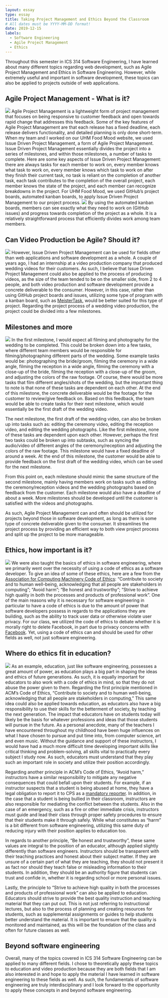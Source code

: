 ```yaml
---
layout: essay
type: essay
title: Taking Project Management and Ethics Beyond the Classroom
# All dates must be YYYY-MM-DD format!
date: 2019-12-15
labels:
  - Software Engineering
  - Agile Project Management
  - Ethics
---
```

Throughout this semester in ICS 314 Software Engineering, I have learned about many different topics regarding web development, such as Agile Project Management and Ethics in Software Engineering. However, while extremely useful and important in software development, these topics can also be applied to projects outside of web applications.  

## Agile Project Management - What is it?
<img class="ui medium floated rounded image" src="../images/project-management.jpg">
Agile Project Management is a lightweight form of project management that focuses on being responsive to customer feedback and open towards rapid change that addresses this feedback. Some of the key features of Agile Project Management are that each release has a fixed deadline, each release delivers functionality, and detailed planning is only done short-term. When my team and I worked on our UHM Food Mood website, we used Issue Driven Project Management, a form of Agile Project Management. Issue Driven Project Management essentially divides the project into a series of milestones, and within those milestones, a number of tasks to complete. Here are some key aspects of Issue Driven Project Management: there are always tasks for each member to work on, every member knows what task to work on, every member knows which task to work on after they finish their current task, no task is reliant on the completion of another task, each task contributes to the completion of the overall project, each member knows the state of the project, and each member can recognize breakdowns in the project. For UHM Food Mood, we used GitHub’s project boards, automated kanban boards, to apply Issue Driven Project Management to our project process. 
<img class="ui medium floated rounded image" src="../images/UHMFoodMood-M3.PNG">
By using the automated kanban boards, members can see exactly what they need to work on (GitHub issues) and progress towards completion of the project as a whole. It is a relatively straightforward process that efficiently divides work among team members.

## Can Video Production be Agile? Should it?
<img class="ui medium floated rounded image" src="../images/camera.jpg">
However, Issue Driven Project Management can be used for fields other than web applications and software development as a whole. A couple of years ago, I had an internship at a video production company that produced wedding videos for their customers. As such, I believe that Issue Driven Project Management could also be applied to the process of producing videos, as the size of the team tended to be on the smaller side, from 2 to 4 people, and both video production and software development provide a concrete deliverable to the consumer. However, in this case, rather than using GitHub project boards and issues, utilizing some type of program with a kanban board, such as <a href="https://www.meistertask.com/">MeisterTask</a>, would be better suited for this type of project. Regarding the project process of a wedding video production, the project could be divided into a few milestones. 

## Milestones and more
<img class="ui medium floated rounded image" src="../images/wedding.jpg">
In the first milestone, I would expect all filming and photography for the wedding to be completed. This could be broken down into a few tasks, where different team members would be responsible for filming/photographing different parts of the wedding. Some example tasks would be: photographing the bride/groom, filming the ceremony in a wide angle, filming the reception in a wide angle, filming the ceremony with a close-up of the bride, filming the reception with a close-up of the groom, and adjusting the colors of the raw footage. Of course, there would be more tasks that film different angles/shots of the wedding, but the important thing to note is that none of these tasks are dependent on each other. At the end of this milestone, the concrete deliverable would be the footage for the customer to review/give feedback on. Based on this feedback, the team would be able to create tasks for their next milestone, which would essentially be the first draft of the wedding video.

The next milestone, the first draft of the wedding video, can also be broken up into tasks such as: editing the ceremony video, editing the reception video, and editing the wedding photographs. Like the first milestone, none of these tasks are dependent upon each other. However, perhaps the first two tasks could be broken up into subtasks, such as syncing the audio/video of different angles of the ceremony/reception and adjusting the colors of the raw footage. This milestone would have a fixed deadline of around a week. At the end of this milestone, the customer would be able to provide feedback on the first draft of the wedding video, which can be used for the next milestone.

From this point on, each milestone should mimic the same structure of the second milestone, mainly having members work on tasks such as editing the ceremony/reception videos and the wedding photographs based on feedback from the customer. Each milestone would also have a deadline of about a week. More milestones should be developed until the customer is satisfied with the videos and photographs. 

As such, Agile Project Management can and often should be utilized for projects beyond those in software development, as long as there is some type of concrete deliverable given to the consumer. It streamlines the project process by providing an efficient way to both view project process and split up the project to be more manageable. 

## Ethics, how important is it?
<img class="ui medium floated rounded image" src="../images/code.jpg">
We were also taught the basics of ethics in software engineering, where we primarily went over the necessity of using a code of ethics as a software developer. To give an idea of some of these ethics, here are a few from the <a href="https://www.acm.org/code-of-ethics">Association for Computing Machinery Code of Ethics</a>: “Contribute to society and to human well-being, acknowledging that all people are stakeholders in computing”; “Avoid harm”; “Be honest and trustworthy”; “Strive to achieve high quality in both the processes and products of professional work”. One of the main reasons why it is necessary for software engineering in particular to have a code of ethics is due to the amount of power that software developers possess in regards to the applications they are building, such as the ability to track user data or otherwise violate user privacy. For our class, we utilized the code of ethics to debate whether it is morally right to delete Facebook, in part due to privacy concerns with <a href="https://www.nateliason.com/blog/delete-facebook">Facebook</a>. Yet, using a code of ethics can and should be used for other fields as well, not just software engineering. 

## Where do ethics fit in education?
<img class="ui medium floated rounded image" src="../images/teach.jpg">
As an example, education, just like software engineering, possesses a great amount of power, as education plays a big part in shaping the ideas and ethics of future generations. As such, it is equally important for educators to also work with a code of ethics in mind, so that they do not abuse the power given to them. Regarding the first principle mentioned in ACM’s Code of Ethics, “Contribute to society and to human well-being, acknowledging that all people are stakeholders in computing,” This same idea could also be applied towards education, as educators also have a big responsibility to use their skills for the betterment of society, by teaching the next generation. The impact that educators have on students today will likely be the basis for whatever professions and ideas that those students will pursue in the future. As a personal anecdote, many of the teachers I have encountered throughout my childhood have been huge influences on what I have chosen to pursue and put time into, from computer science, art and even music. Without the guidance and support of these instructors, I would have had a much more difficult time developing important skills like critical thinking and problem-solving, all skills vital to practically every subject I study now. As such, educators must understand that they play such an important role in society and utilize their position accordingly.

Regarding another principle in ACM’s Code of Ethics, “Avoid harm,” instructors have a similar responsibility to mitigate any negative consequences that could befall upon their students. For example, if an instructor suspects that a student is being abused at home, they have a legal obligation to report it to CPS as a <a href="https://www.childwelfare.gov/topics/systemwide/laws-policies/statutes/manda/">mandatory reporter</a>. In addition, in the case that a student is being bullied in their classroom, instructors are also responsible for mediating the conflict between the students. Also in the case of an emergency, such as a fire or other immediate crisis, instructors must guide and lead their class through proper safety procedures to ensure that their students make it through safely. While what constitutes as “harm” is a bit different from software engineering, utilizing this same duty of reducing injury with their position applies to education too.

In regards to another principle, “Be honest and trustworthy”, these same values are integral to the position of an educator, although applied slightly differently than software engineers. Instructors should be transparent with their teaching practices and honest about their subject matter. If they are unsure of a certain part of what they are teaching, they should not present it as fact nor should they teach false or misleading information to their students. In addition, they should be an authority figure that students can trust and confide in, whether it is regarding school or more personal issues.

Lastly, the principle to “Strive to achieve high quality in both the processes and products of professional work” can also be applied to education. Educators should strive to provide the best quality instruction and teaching material that they can put out. This is not just referring to instructional lectures, but also to the process of planning and creating resources for students, such as supplemental assignments or guides to help students better understand the material. It is important to ensure that the quality is monitored and maintained, as this will be the foundation of the class and often for future classes as well.

## Beyond software engineering

Overall, many of the topics covered in ICS 314 Software Engineering can be applied to many different fields. I chose to theoretically apply these topics to education and video production because they are both fields that I am also interested in and hope to apply the material I have learned in software engineering to these fields as well. As such, the fundamentals of software engineering are truly interdisciplinary and I look forward to the opportunity to apply these concepts in and beyond software engineering.
